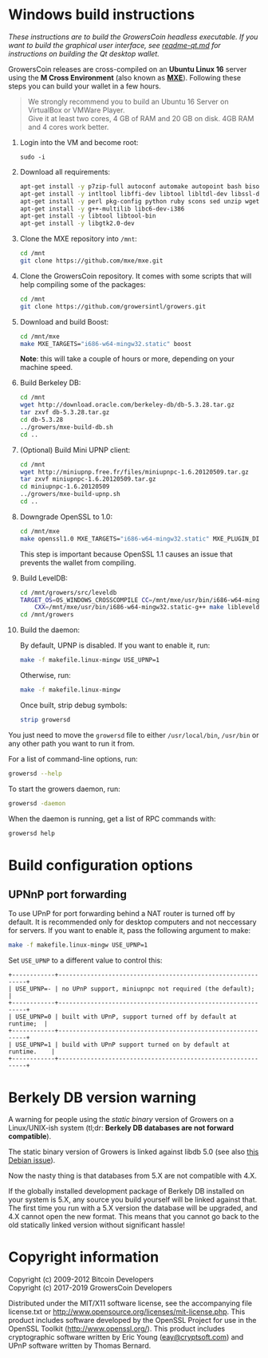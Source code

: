 
Windows build instructions
==========================

*These instructions are to build the GrowersCoin headless executable.
If you want to build the graphical user interface,
see [readme-qt.md](readme-qt.md) for instructions on building
the Qt desktop wallet.*


GrowersCoin releases are cross-compiled on an **Ubuntu Linux 16** server using the **M Cross Environment** (also
known as **[MXE](https://mxe.cc/)**). Following these steps you can build your wallet in a few hours.

> We strongly recommend you to build an Ubuntu 16 Server on VirtualBox or VMWare Player.  
> Give it at least two cores, 4 GB of RAM and 20 GB on disk. 4GB RAM and 4 cores work better.

1. Login into the VM and become root:

    ```
   sudo -i
   ```

2. Download all requirements:
    
    ```sh
    apt-get install -y p7zip-full autoconf automake autopoint bash bison bzip2 cmake flex gettext git g++ gperf
    apt-get install -y intltool libffi-dev libtool libltdl-dev libssl-dev libxml-parser-perl make openssl patch
    apt-get install -y perl pkg-config python ruby scons sed unzip wget xz-utils lzip
    apt-get install -y g++-multilib libc6-dev-i386
    apt-get install -y libtool libtool-bin
    apt-get install -y libgtk2.0-dev
    ```

3. Clone the MXE repository into `/mnt`:
    
   ```sh
   cd /mnt
   git clone https://github.com/mxe/mxe.git
   ```
4. Clone the GrowersCoin repository. It comes with some scripts that will help compiling some of the packages:
    
   ```sh
   cd /mnt
   git clone https://github.com/growersintl/growers.git
   ```

5. Download and build Boost:

   ```sh
   cd /mnt/mxe
   make MXE_TARGETS="i686-w64-mingw32.static" boost
   ```
    **Note**: this will take a couple of hours or more, depending on your machine speed.

6. Build Berkeley DB:

   ```sh
   cd /mnt
   wget http://download.oracle.com/berkeley-db/db-5.3.28.tar.gz
   tar zxvf db-5.3.28.tar.gz
   cd db-5.3.28
   ../growers/mxe-build-db.sh
   cd ..
   ```

7. (Optional) Build Mini UPNP client:

   ```sh
   cd /mnt
   wget http://miniupnp.free.fr/files/miniupnpc-1.6.20120509.tar.gz
   tar zxvf miniupnpc-1.6.20120509.tar.gz
   cd miniupnpc-1.6.20120509
   ../growers/mxe-build-upnp.sh
   cd ..
   ```

8. Downgrade OpenSSL to 1.0:

   ```sh
   cd /mnt/mxe
   make openssl1.0 MXE_TARGETS="i686-w64-mingw32.static" MXE_PLUGIN_DIRS=plugins/examples/openssl1.0/
   ```
   
   This step is important because OpenSSL 1.1 causes an issue that prevents the wallet from compiling.

9. Build LevelDB:

   ```sh
   cd /mnt/growers/src/leveldb
   TARGET_OS=OS_WINDOWS_CROSSCOMPILE CC=/mnt/mxe/usr/bin/i686-w64-mingw32.static-gcc \
       CXX=/mnt/mxe/usr/bin/i686-w64-mingw32.static-g++ make libleveldb.a libmemenv.a
   cd /mnt/growers
   ```

10. Build the daemon:

    By default, UPNP is disabled. If you want to enable it, run:
    
    ```sh
    make -f makefile.linux-mingw USE_UPNP=1
    ```
    
    Otherwise, run:
    
    ```sh
    make -f makefile.linux-mingw
    ```
    
    Once built, strip debug symbols:
    
    ```sh
    strip growersd
    ```

You just need to move the `growersd` file to either `/usr/local/bin`,
`/usr/bin` or any other path you want to run it from.

For a list of command-line options, run:
```sh
growersd --help
```

To start the growers daemon, run:

```sh
growersd -daemon
```

When the daemon is running, get a list of RPC commands with:

```sh
growersd help
```

Build configuration options
============================

UPNnP port forwarding
---------------------

To use UPnP for port forwarding behind a NAT router is turned off by default.
It is recommended only for desktop computers and not neccessary for servers.
If you want to enable it, pass the following argument to make:

```sh
make -f makefile.linux-mingw USE_UPNP=1
```

Set `USE_UPNP` to a different value to control this:

```
+------------+-------------------------------------------------------------+
| USE_UPNP=- | no UPnP support, miniupnpc not required (the default);      |
+------------+-------------------------------------------------------------+
| USE_UPNP=0 | built with UPnP, support turned off by default at runtime;  |
+------------+-------------------------------------------------------------+
| USE_UPNP=1 | build with UPnP support turned on by default at runtime.    |
+------------+-------------------------------------------------------------+
```


Berkely DB version warning
==========================

A warning for people using the *static binary* version of Growers on a Linux/UNIX-ish system
(tl;dr: **Berkely DB databases are not forward compatible**).

The static binary version of Growers is linked against libdb 5.0
(see also [this Debian issue](http://bugs.debian.org/cgi-bin/bugreport.cgi?bug=621425)).

Now the nasty thing is that databases from 5.X are not compatible with 4.X.

If the globally installed development package of Berkely DB installed on your system is 5.X, any source you
build yourself will be linked against that. The first time you run with a 5.X version the database will be upgraded,
and 4.X cannot open the new format. This means that you cannot go back to the old statically linked version without
significant hassle!


Copyright information
=====================

Copyright (c) 2009-2012 Bitcoin Developers  
Copyright (c) 2017-2019 GrowersCoin Developers

Distributed under the MIT/X11 software license, see the accompanying file
license.txt or http://www.opensource.org/licenses/mit-license.php.  This
product includes software developed by the OpenSSL Project for use in the
OpenSSL Toolkit (http://www.openssl.org/).  This product includes cryptographic
software written by Eric Young (eay@cryptsoft.com) and UPnP software written by
Thomas Bernard.
